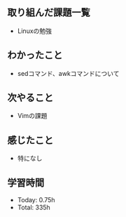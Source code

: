 ## 取り組んだ課題一覧
- Linuxの勉強
## わかったこと
- sedコマンド、awkコマンドについて
## 次やること
- Vimの課題
## 感じたこと
- 特になし
## 学習時間
- Today: 0.75h
- Total: 335h
